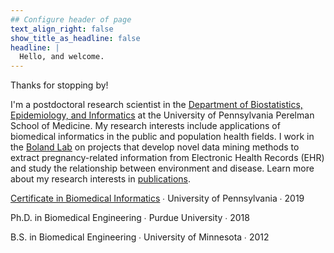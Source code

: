 ```yaml
---
## Configure header of page
text_align_right: false
show_title_as_headline: false
headline: |
  Hello, and welcome.
---
```


<!-- this is a subheadline -->
Thanks for stopping by!

I'm a postdoctoral research scientist in the [Department of Biostatistics, Epidemiology, and Informatics](https://www.dbei.med.upenn.edu/) at the University of Pennsylvania Perelman School of Medicine. My research interests include applications of biomedical informatics in the public and population health fields. I work in the [Boland Lab](https://www.med.upenn.edu/bolandlab/) on projects that develop novel data mining methods to extract pregnancy-related information from Electronic Health Records (EHR) and study the relationship between environment and disease. Learn more about my research interests in [publications](publication).

<i class="fas fa-certificate pr2"></i>[Certificate in Biomedical Informatics](https://www.med.upenn.edu/mbmi/certificate.html)  &#8729;  University of Pennsylvania  &#8729;  2019

<i class="fas fa-graduation-cap pr2"></i>Ph.D. in Biomedical Engineering  &#8729;
 Purdue University  &#8729;  2018

<i class="fas fa-graduation-cap pr2"></i>B.S. in Biomedical Engineering  &#8729;
    University of Minnesota  &#8729;  2012

